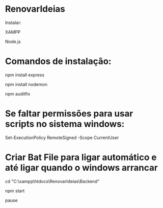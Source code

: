 # RenovarIdeias

Instalar:

XAMPP

Node.js

# Comandos de instalação:
npm install express

npm install nodemon

npm auditfix

# Se faltar permissões para usar scripts no sistema windows:

Set-ExecutionPolicy RemoteSigned -Scope CurrentUser

# Criar Bat File para ligar automático e até ligar quando o windows arrancar

cd "C:\xampp\htdocs\RenovarIdeias\Backend"

npm start

pause

